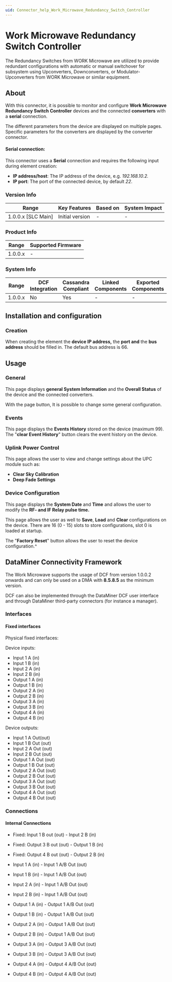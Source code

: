 ```yaml
---
uid: Connector_help_Work_Microwave_Redundancy_Switch_Controller
---
```


# Work Microwave Redundancy Switch Controller

The Redundancy Switches from WORK Microwave are utilized to provide redundant configurations with automatic or manual switchover for subsystem using Upconverters, Downconverters, or Modulator-Upconverters from WORK Microwave or similar equipment.

## About

With this connector, it is possible to monitor and configure **Work Microwave Redundancy Switch Controller** devices and the connected **converters** with a **serial** connection.

The different parameters from the device are displayed on multiple pages. Specific parameters for the converters are displayed by the converter connector.

#### Serial connection:

This connector uses a **Serial** connection and requires the following input during element creation:

- **IP address/host**: The IP address of the device, e.g. *192.168.10.2.*
- **IP port**: The port of the connected device, by default *22*.

### Version Info

| Range                | Key Features     | Based on     | System Impact     |
|----------------------|------------------|--------------|-------------------|
| 1.0.0.x [SLC Main]   | Initial version  | -            | -                 |

### Product Info

| Range     | Supported Firmware     |
|-----------|------------------------|
| 1.0.0.x   | -                      |

### System Info

| Range     | DCF Integration     | Cassandra Compliant     | Linked Components     | Exported Components     |
|-----------|---------------------|-------------------------|-----------------------|-------------------------|
| 1.0.0.x   | No                  | Yes                     | -                     | -                       |

## Installation and configuration

### Creation

When creating the element the **device IP address,** the **port and** the **bus address** should be filled in. The default bus address is 66.

## Usage

### General

This page displays **general System Information** and the **Overall Status** of the device and the connected converters.

With the page button, It is possible to change some general configuration.

### Events

This page displays the **Events History** stored on the device (maximum 99). The "**clear Event History**" button clears the event history on the device.

### Uplink Power Control

This page allows the user to view and change settings about the UPC module such as:

- **Clear Sky Calibration**
- **Deep Fade Settings**

### Device Configuration

This page displays the **System Date** and **Time** and allows the user to modify the **RF- and IF Relay pulse time.**

This page allows the user as well to **Save**, **Load** and **Clear** configurations on the device. There are 16 (0 - 15) slots to store configurations, slot 0 is loaded at startup.

The "**Factory Reset**" button allows the user to reset the device configuration.^

## DataMiner Connectivity Framework

The Work Microwave supports the usage of DCF from version 1.0.0.2 onwards and can only be used on a DMA with **8.5.8.5** as the minimum version.

DCF can also be implemented through the DataMiner DCF user interface and through DataMiner third-party connectors (for instance a manager).

### Interfaces

#### Fixed interfaces

Physical fixed interfaces:

Device inputs:

- Input 1 A (in)
- Input 1 B (in)
- Input 2 A (in)
- Input 2 B (in)
- Output 1 A (in)
- Output 1 B (in)
- Output 2 A (in)
- Output 2 B (in)
- Output 3 A (in)
- Output 3 B (in)
- Output 4 A (in)
- Output 4 B (in)

Device outputs:

- Input 1 A Out(out)
- Input 1 B Out (out)
- Input 2 A Out (out)
- Input 2 B Out (out)
- Output 1 A Out (out)
- Output 1 B Out (out)
- Output 2 A Out (out)
- Output 2 B Out (out)
- Output 3 A Out (out)
- Output 3 B Out (out)
- Output 4 A Out (out)
- Output 4 B Out (out)

### Connections

#### Internal Connections

- Fixed: Input 1 B out (out) - Input 2 B (in)
- Fixed: Output 3 B out (out) - Output 1 B (in)
- Fixed: Output 4 B out (out) - Output 2 B (in)

- Input 1 A (in) - Input 1 A/B Out (out)
- Input 1 B (in) - Input 1 A/B Out (out)
- Input 2 A (in) - Input 1 A/B Out (out)
- Input 2 B (in) - Input 1 A/B Out (out)

- Output 1 A (in) - Output 1 A/B Out (out)
- Output 1 B (in) - Output 1 A/B Out (out)
- Output 2 A (in) - Output 1 A/B Out (out)
- Output 2 B (in) - Output 1 A/B Out (out)

- Output 3 A (in) - Output 3 A/B Out (out)
- Output 3 B (in) - Output 3 A/B Out (out)
- Output 4 A (in) - Output 4 A/B Out (out)
- Output 4 B (in) - Output 4 A/B Out (out)
